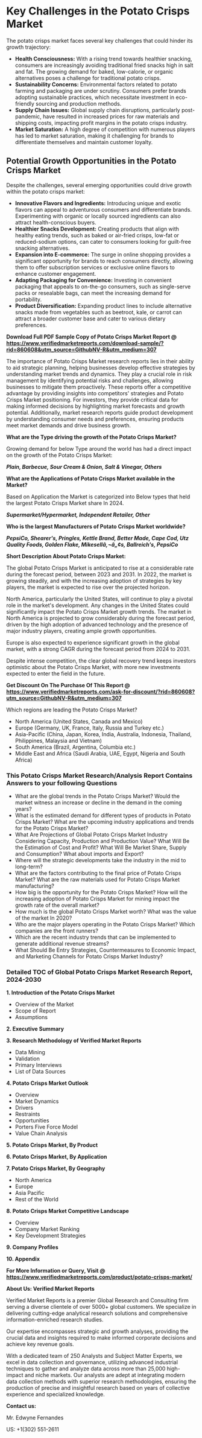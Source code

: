 <p class=""><h1>Key Challenges in the Potato Crisps Market</h1><p>The potato crisps market faces several key challenges that could hinder its growth trajectory:</p><ul>    <li><strong>Health Consciousness:</strong> With a rising trend towards healthier snacking, consumers are increasingly avoiding traditional fried snacks high in salt and fat. The growing demand for baked, low-calorie, or organic alternatives poses a challenge for traditional potato crisps.</li>    <li><strong>Sustainability Concerns:</strong> Environmental factors related to potato farming and packaging are under scrutiny. Consumers prefer brands adopting sustainable practices, which necessitate investment in eco-friendly sourcing and production methods.</li>    <li><strong>Supply Chain Issues:</strong> Global supply chain disruptions, particularly post-pandemic, have resulted in increased prices for raw materials and shipping costs, impacting profit margins in the potato crisps industry.</li>    <li><strong>Market Saturation:</strong> A high degree of competition with numerous players has led to market saturation, making it challenging for brands to differentiate themselves and maintain customer loyalty.</li></ul><h2>Potential Growth Opportunities in the Potato Crisps Market</h1><p>Despite the challenges, several emerging opportunities could drive growth within the potato crisps market:</p><ul>    <li><strong>Innovative Flavors and Ingredients:</strong> Introducing unique and exotic flavors can appeal to adventurous consumers and differentiate brands. Experimenting with organic or locally sourced ingredients can also attract health-conscious buyers.</li>    <li><strong>Healthier Snacks Development:</strong> Creating products that align with healthy eating trends, such as baked or air-fried crisps, low-fat or reduced-sodium options, can cater to consumers looking for guilt-free snacking alternatives.</li>    <li><strong>Expansion into E-commerce:</strong> The surge in online shopping provides a significant opportunity for brands to reach consumers directly, allowing them to offer subscription services or exclusive online flavors to enhance customer engagement.</li>    <li><strong>Adapting Packaging for Convenience:</strong> Investing in convenient packaging that appeals to on-the-go consumers, such as single-serve packs or resealable bags, can meet the increasing demand for portability.</li>    <li><strong>Product Diversification:</strong> Expanding product lines to include alternative snacks made from vegetables such as beetroot, kale, or carrot can attract a broader customer base and cater to various dietary preferences.</li></ul></p><p class=""><strong>Download Full PDF Sample Copy of Potato Crisps Market Report @ <a href="https://www.verifiedmarketreports.com/download-sample/?rid=860608&utm_source=GithubNV-R&utm_medium=307" target="_blank">https://www.verifiedmarketreports.com/download-sample/?rid=860608&utm_source=GithubNV-R&utm_medium=307</a></strong></p><p>The importance of&nbsp;Potato Crisps Market research reports lies in their ability to aid strategic planning, helping businesses develop effective strategies by understanding market trends and dynamics. They play a crucial role in risk management by identifying potential risks and challenges, allowing businesses to mitigate them proactively. These reports offer a competitive advantage by providing insights into competitors' strategies and Potato Crisps Market positioning. For investors, they provide critical data for making informed decisions by highlighting market forecasts and growth potential. Additionally, market research reports guide product development by understanding consumer needs and preferences, ensuring products meet market demands and drive business growth.</p><p><strong>What are the&nbsp;Type driving the growth of the Potato Crisps Market?</strong></p><p id="" class="">Growing demand for below Type around the world has had a direct impact on the growth of the Potato Crisps Market:</p><p class=""><em><strong>Plain, Barbecue, Sour Cream & Onion, Salt & Vinegar, Others</strong></em></p><p class=""><strong>What are the&nbsp;Applications&nbsp;of Potato Crisps Market available in the Market?</strong></p><p id="" class="">Based on Application the Market is categorized into Below types that held the largest Potato Crisps Market share In 2024.</p><p class=""><em><strong>Supermarket/Hypermarket, Independent Retailer, Other</strong></em></p><p class=""><strong>Who is the largest Manufacturers of Potato Crisps Market worldwide?</strong></p><p><em><strong>PepsiCo, Shearer's, Pringles, Kettle Brand, Better Made, Cape Cod, Utz Quality Foods, Golden Flake, Mikesellâ‚¬â„¢s, Ballreich's, PepsiCo</strong></em></p><p id="" class=""><strong>Short Description About Potato Crisps Market:</strong></p><p>The global Potato Crisps Market is anticipated to rise at a considerable rate during the forecast period, between 2023 and 2031. In 2022, the market is growing steadily, and with the increasing adoption of strategies by key players, the market is expected to rise over the projected horizon.</p><p>North America, particularly the United States, will continue to play a pivotal role in the market's development. Any changes in the United States could significantly impact the Potato Crisps Market growth trends. The market in North America is projected to grow considerably during the forecast period, driven by the high adoption of advanced technology and the presence of major industry players, creating ample growth opportunities.</p><p>Europe is also expected to experience significant growth in the global market, with a strong CAGR during the forecast period from 2024 to 2031.</p><p>Despite intense competition, the clear global recovery trend keeps investors optimistic about the Potato Crisps Market, with more new investments expected to enter the field in the future.</p><p id="" class=""><strong>Get Discount On The Purchase Of This Report @ <a href="https://www.verifiedmarketreports.com/ask-for-discount/?rid=860608?utm_source=GithubNV-R&utm_medium=307" target="_blank">https://www.verifiedmarketreports.com/ask-for-discount/?rid=860608?utm_source=GithubNV-R&utm_medium=307</a></strong></p><p class="">Which regions are leading the Potato Crisps Market?</p><ul><li>North America (United States, Canada and Mexico)</li><li>Europe (Germany, UK, France, Italy, Russia and Turkey etc.)</li><li>Asia-Pacific (China, Japan, Korea, India, Australia, Indonesia, Thailand, Philippines, Malaysia and Vietnam)</li><li>South America (Brazil, Argentina, Columbia etc.)</li><li>Middle East and Africa (Saudi Arabia, UAE, Egypt, Nigeria and South Africa)</li></ul><h3 id="" class="">This Potato Crisps Market Research/Analysis Report Contains Answers to your following Questions</h3><ul><li>What are the global trends in the Potato Crisps Market? Would the market witness an increase or decline in the demand in the coming years?</li><li>What is the estimated demand for different types of products in Potato Crisps Market? What are the upcoming industry applications and trends for the Potato Crisps Market?</li><li>What Are Projections of Global Potato Crisps Market Industry Considering Capacity, Production and Production Value? What Will Be the Estimation of Cost and Profit? What Will Be Market Share, Supply and Consumption? What about imports and Export?</li><li>Where will the strategic developments take the industry in the mid to long-term?</li><li>What are the factors contributing to the final price of Potato Crisps Market? What are the raw materials used for Potato Crisps Market manufacturing?</li><li>How big is the opportunity for the Potato Crisps Market? How will the increasing adoption of Potato Crisps Market for mining impact the growth rate of the overall market?</li><li>How much is the global Potato Crisps Market worth? What was the value of the market In 2020?</li><li>Who are the major players operating in the Potato Crisps Market? Which companies are the front runners?</li><li>Which are the recent industry trends that can be implemented to generate additional revenue streams?</li><li>What Should Be Entry Strategies, Countermeasures to Economic Impact, and Marketing Channels for Potato Crisps Market Industry?</li></ul><h3 id="" class="">Detailed TOC of Global Potato Crisps Market Research Report, 2024-2030</h3><p id="" class=""><strong>1. Introduction of the Potato Crisps Market</strong></p><ul><li>Overview of the Market</li><li>Scope of Report</li><li>Assumptions</li></ul><p id="" class=""><strong>2. Executive Summary</strong></p><p id="" class=""><strong>3. Research Methodology of Verified Market Reports</strong></p><ul><li>Data Mining</li><li>Validation</li><li>Primary Interviews</li><li>List of Data Sources</li></ul><p id="" class=""><strong>4. Potato Crisps Market Outlook</strong></p><ul><li>Overview</li><li>Market Dynamics</li><li>Drivers</li><li>Restraints</li><li>Opportunities</li><li>Porters Five Force Model</li><li>Value Chain Analysis</li></ul><p id="" class=""><strong>5. Potato Crisps Market, By Product</strong></p><p id="" class=""><strong>6. Potato Crisps Market, By Application</strong></p><p id="" class=""><strong>7. Potato Crisps Market, By Geography</strong></p><ul><li>North America</li><li>Europe</li><li>Asia Pacific</li><li>Rest of the World</li></ul><p id="" class=""><strong>8. Potato Crisps Market Competitive Landscape</strong></p><ul><li>Overview</li><li>Company Market Ranking</li><li>Key Development Strategies</li></ul><p id="" class=""><strong>9. Company Profiles</strong></p><p id="" class=""><strong>10. Appendix</strong></p><p id="" class=""><strong>For More Information or Query, Visit @ <a href="https://www.verifiedmarketreports.com/product/potato-crisps-market/" target="_blank">https://www.verifiedmarketreports.com/product/potato-crisps-market/</a></strong></p><p id="" class=""><strong>About Us: Verified Market Reports</strong></p><p id="" class="">Verified Market Reports is a premier Global Research and Consulting firm serving a diverse clientele of over 5000+ global customers. We specialize in delivering cutting-edge analytical research solutions and comprehensive information-enriched research studies.</p><p id="" class="">Our expertise encompasses strategic and growth analyses, providing the crucial data and insights required to make informed corporate decisions and achieve key revenue goals.</p><p id="" class="">With a dedicated team of 250 Analysts and Subject Matter Experts, we excel in data collection and governance, utilizing advanced industrial techniques to gather and analyze data across more than 25,000 high-impact and niche markets. Our analysts are adept at integrating modern data collection methods with superior research methodologies, ensuring the production of precise and insightful research based on years of collective experience and specialized knowledge.</p><p id="" class=""><strong>Contact us:</strong></p><p id="" class="">Mr. Edwyne Fernandes</p><p id="" class="">US: +1(302) 551-2611</p>